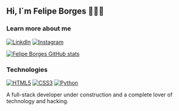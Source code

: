 ## Hi, I´m Felipe Borges 🙋🏾‍♂️

### Learn more about me

[![LinkdIn](https://img.shields.io/badge/LinkedIn-0077B5?style=for-the-badge&logo=linkedin&logoColor=white)](https://www.linkedin.com/in/devfelipeborges/)
[![Instagram](https://img.shields.io/badge/Instagram-E4405F?style=for-the-badge&logo=instagram&logoColor=white)](https://www.instagram.com/felipe.bgx/)

[![Felipe Borges GitHub stats](https://github-readme-stats.vercel.app/api?username=devfborges&show_icons=true&theme=tokyonight)](#)

### Technologies

[![HTML5](https://img.shields.io/badge/HTML5-E34F26?style=for-the-badge&logo=html5&logoColor=white)](#)
[![CSS3](https://img.shields.io/badge/CSS3-1572B6?style=for-the-badge&logo=css3&logoColor=white)](#)
[![Python](https://img.shields.io/badge/Python-3776AB?style=for-the-badge&logo=python&logoColor=white)](#)

A full-stack developer under construction and a complete lover of technology and hacking.
